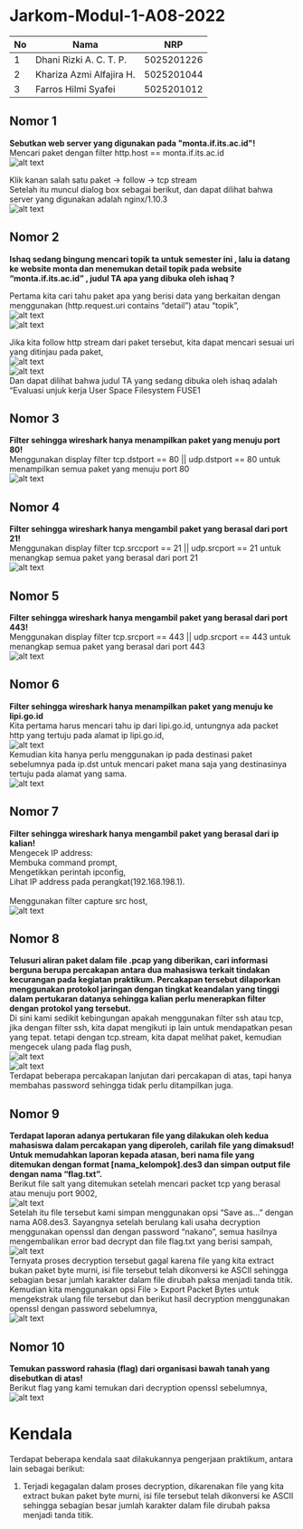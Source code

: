 # Jarkom-Modul-1-A08-2022

| **No** | **Nama**                   | **NRP**    |
| ------ | -------------------------- | ---------- |
| 1      | Dhani Rizki A. C. T. P.    | 5025201226 |
| 2      | Khariza Azmi Alfajira H.   | 5025201044 |
| 3      | Farros Hilmi Syafei        | 5025201012 |


## **Nomor 1**
**Sebutkan web server yang digunakan pada "monta.if.its.ac.id"!** <br>
Mencari paket dengan filter http.host == monta.if.its.ac.id <br>
![alt text](https://github.com/farroshsy/Jarkom-Modul-1-A08-2022/blob/main/assets%20modul%201/No.1/1a.png) <br>

Klik kanan salah satu paket → follow → tcp stream <br>
Setelah itu muncul dialog box sebagai berikut, dan dapat dilihat bahwa server yang digunakan adalah nginx/1.10.3 <br>
![alt text](https://github.com/farroshsy/Jarkom-Modul-1-A08-2022/blob/main/assets%20modul%201/No.1/1b.png) <br>


## **Nomor 2**
**Ishaq sedang bingung mencari topik ta untuk semester ini , lalu ia datang ke website monta dan menemukan detail topik pada website “monta.if.its.ac.id” , judul TA apa yang dibuka oleh ishaq ?** <br>

Pertama kita cari tahu paket apa yang berisi data yang berkaitan dengan menggunakan (http.request.uri contains “detail”) atau “topik”, <br>
![alt text](https://github.com/farroshsy/Jarkom-Modul-1-A08-2022/blob/main/assets%20modul%201/No.2/2a.png) <br>
![alt text](https://github.com/farroshsy/Jarkom-Modul-1-A08-2022/blob/main/assets%20modul%201/No.2/2b.png) <br>

Jika kita follow http stream dari paket tersebut, kita dapat mencari sesuai uri yang ditinjau pada paket, <br>
![alt text](https://github.com/farroshsy/Jarkom-Modul-1-A08-2022/blob/main/assets%20modul%201/No.2/2c.png) <br>
![alt text](https://github.com/farroshsy/Jarkom-Modul-1-A08-2022/blob/main/assets%20modul%201/No.2/2d.png) <br>
Dan dapat dilihat bahwa judul TA yang sedang dibuka oleh ishaq adalah “Evaluasi unjuk kerja User Space Filesystem FUSE1 <br>

## **Nomor 3**
**Filter sehingga wireshark hanya menampilkan paket yang menuju port 80!** <br>
Menggunakan display filter tcp.dstport == 80 || udp.dstport == 80 untuk menampilkan semua paket yang menuju port 80 <br>
![alt text](https://github.com/farroshsy/Jarkom-Modul-1-A08-2022/blob/main/assets%20modul%201/No.3/3.png) <br>

## **Nomor 4**
**Filter sehingga wireshark hanya mengambil paket yang berasal dari port 21!** <br>
Menggunakan display filter tcp.srccport == 21 || udp.srcport == 21 untuk menangkap semua paket yang berasal dari port 21 <br>
![alt text](https://github.com/farroshsy/Jarkom-Modul-1-A08-2022/blob/main/assets%20modul%201/No.4/4.png) <br>

## **Nomor 5**
**Filter sehingga wireshark hanya mengambil paket yang berasal dari port 443!** <br>
Menggunakan display filter tcp.srcport == 443 || udp.srcport == 443 untuk menangkap semua paket yang berasal dari port 443 <br>
![alt text](https://github.com/farroshsy/Jarkom-Modul-1-A08-2022/blob/main/assets%20modul%201/No.5/5.png) <br>


## **Nomor 6**
**Filter sehingga wireshark hanya menampilkan paket yang menuju ke lipi.go.id** <br>
Kita pertama harus mencari tahu ip dari lipi.go.id, untungnya ada packet http yang tertuju pada alamat ip lipi.go.id, <br>
![alt text](https://github.com/farroshsy/Jarkom-Modul-1-A08-2022/blob/main/assets%20modul%201/No.6/6a.png) <br>
Kemudian kita hanya perlu menggunakan ip pada destinasi paket sebelumnya pada ip.dst untuk mencari paket mana saja yang destinasinya tertuju pada alamat yang sama. <br>
![alt text](https://github.com/farroshsy/Jarkom-Modul-1-A08-2022/blob/main/assets%20modul%201/No.6/6b.png) <br>

## **Nomor 7**
**Filter sehingga wireshark hanya mengambil paket yang berasal dari ip kalian!** <br>
Mengecek IP address: <br>
Membuka command prompt, <br>
Mengetikkan perintah ipconfig, <br>
Lihat IP address pada perangkat(192.168.198.1). <br>
<br>Menggunakan filter capture src host, <br>
![alt text](https://github.com/farroshsy/Jarkom-Modul-1-A08-2022/blob/main/assets%20modul%201/No.7/7.png) <br>

## **Nomor 8**
**Telusuri aliran paket dalam file .pcap yang diberikan, cari informasi berguna berupa percakapan antara dua mahasiswa terkait tindakan kecurangan pada kegiatan praktikum. Percakapan tersebut dilaporkan menggunakan protokol jaringan dengan tingkat keandalan yang tinggi dalam pertukaran datanya sehingga kalian perlu menerapkan filter dengan protokol yang tersebut.** <br>
Di sini kami sedikit kebingungan apakah menggunakan filter ssh atau tcp, jika dengan filter ssh, kita dapat mengikuti ip lain untuk mendapatkan pesan yang tepat. tetapi dengan tcp.stream, kita dapat melihat paket, kemudian mengecek ulang pada flag push, <br>
![alt text](https://github.com/farroshsy/Jarkom-Modul-1-A08-2022/blob/main/assets%20modul%201/No.8/8a.png) <br>
![alt text](https://github.com/farroshsy/Jarkom-Modul-1-A08-2022/blob/main/assets%20modul%201/No.8/8b.png) <br>
Terdapat beberapa percakapan lanjutan dari percakapan di atas, tapi hanya membahas password sehingga tidak perlu ditampilkan juga. <br>

## **Nomor 9**
**Terdapat laporan adanya pertukaran file yang dilakukan oleh kedua mahasiswa dalam percakapan yang diperoleh, carilah file yang dimaksud! Untuk memudahkan laporan kepada atasan, beri nama file yang ditemukan dengan format [nama_kelompok].des3 dan simpan output file dengan nama “flag.txt”.** <br>
Berikut file salt yang ditemukan setelah mencari packet tcp yang berasal atau menuju port 9002, <br>
![alt text](https://github.com/farroshsy/Jarkom-Modul-1-A08-2022/blob/main/assets%20modul%201/No.9/9a.png) <br>
Setelah itu file tersebut kami simpan menggunakan opsi “Save as…” dengan nama A08.des3. Sayangnya setelah berulang kali usaha decryption menggunakan openssl dan dengan password “nakano”, semua hasilnya mengembalikan error bad decrypt dan file flag.txt yang berisi sampah, <br>
![alt text](https://github.com/farroshsy/Jarkom-Modul-1-A08-2022/blob/main/assets%20modul%201/No.9/9b.png) <br>
Ternyata proses decryption tersebut gagal karena file yang kita extract bukan paket byte murni, isi file tersebut telah dikonversi ke ASCII sehingga sebagian besar jumlah karakter dalam file dirubah paksa menjadi tanda titik. Kemudian kita menggunakan opsi File > Export Packet Bytes untuk mengekstrak ulang file tersebut dan berikut hasil decryption menggunakan openssl dengan password sebelumnya, <br>
![alt text](https://github.com/farroshsy/Jarkom-Modul-1-A08-2022/blob/main/assets%20modul%201/No.9/9c.png) <br>

## **Nomor 10**
**Temukan password rahasia (flag) dari organisasi bawah tanah yang disebutkan di atas!** <br>
Berikut flag yang kami temukan dari decryption openssl sebelumnya, <br>
![alt text](https://github.com/farroshsy/Jarkom-Modul-1-A08-2022/blob/main/assets%20modul%201/No.10/10.png) <br>

# **Kendala**

Terdapat beberapa kendala saat dilakukannya pengerjaan praktikum, antara lain sebagai berikut:
1. Terjadi kegagalan dalam proses decryption, dikarenakan file yang kita extract bukan paket byte murni, isi file tersebut telah dikonversi ke ASCII sehingga sebagian besar jumlah karakter dalam file dirubah paksa menjadi tanda titik.
